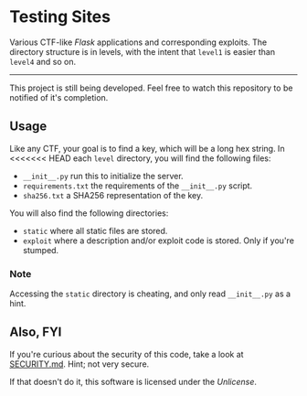 # Testing Sites
Various CTF-like _Flask_ applications and corresponding exploits. The directory
structure is in levels, with the intent that `level1` is easier than `level4`
and so on.

---

This project is still being developed. Feel free to watch this repository to be
notified of it's completion.

## Usage

Like any CTF, your goal is to find a key, which will be a long hex string. In
<<<<<<< HEAD
each `level` directory, you will find the following files:

- `__init__.py` run this to initialize the server.
- `requirements.txt` the requirements of the `__init__.py` script.
- `sha256.txt` a SHA256 representation of the key.

You will also find the following directories:

- `static` where all static files are stored.
- `exploit` where a description and/or exploit code is stored. Only if you're
stumped.

### Note
Accessing the `static` directory is cheating, and only read `__init__.py` as a
hint.

## Also, FYI
If you're curious about the security of this code, take a look at
[SECURITY.md](https://github.com/R-Rothrock/testing_sites/blob/main/SECURITY.md).
Hint; not very secure.

If that doesn't do it, this software is licensed under the _Unlicense_.

